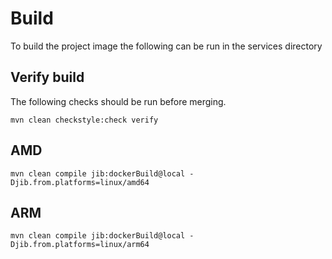 # Build

To build the project image the following can be run in the services directory

## Verify build

The following checks should be run before merging.
```
mvn clean checkstyle:check verify
```


## AMD
```
mvn clean compile jib:dockerBuild@local -Djib.from.platforms=linux/amd64 
```

## ARM
```
mvn clean compile jib:dockerBuild@local -Djib.from.platforms=linux/arm64
```